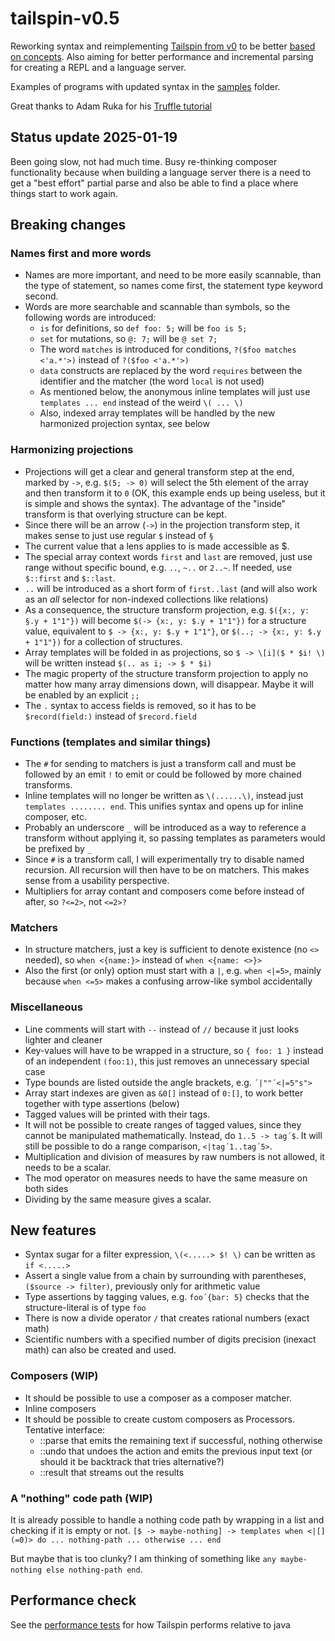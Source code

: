 # tailspin-v0.5
Reworking syntax and reimplementing [Tailspin from v0](https://github.com/tobega/tailspin-v0/tree/master) to be better [based on concepts](CONCEPTS.md).
Also aiming for better performance and incremental parsing for creating a REPL and a language server.

Examples of programs with updated syntax in the [samples](samples) folder.

Great thanks to Adam Ruka for his [Truffle tutorial](https://www.endoflineblog.com/graal-truffle-tutorial-part-0-what-is-truffle)

## Status update 2025-01-19
Been going slow, not had much time. Busy re-thinking composer functionality because when building a language server
there is a need to get a "best effort" partial parse and also be able to find a place where things start to work again.

## Breaking changes
### Names first and more words
- Names are more important, and need to be more easily scannable, than the type of statement, so names come first, the statement type keyword second.
- Words are more searchable and scannable than symbols, so the following words are introduced:
  - `is` for definitions, so `def foo: 5;` will be `foo is 5;`
  - `set` for mutations, so `@: 7;` will be `@ set 7;`
  - The word `matches` is introduced for conditions, `?($foo matches <'a.*'>)` instead of `?($foo <'a.*'>)`
  - `data` constructs are replaced by the word `requires` between the identifier and the matcher (the word `local` is not used)
  - As mentioned below, the anonymous inline templates will just use `templates ... end` instead of the weird `\( ... \)`
  - Also, indexed array templates will be handled by the new harmonized projection syntax, see below

### Harmonizing projections
- Projections will get a clear and general transform step at the end, marked by `->`, e.g. `$(5; -> 0)` will select the 5th element of the array and then transform it to `0` (OK, this example ends up being useless, but it is simple and shows the syntax). The advantage of the "inside" transform is that overlying structure can be kept.
- Since there will be an arrow (`->`) in the projection transform step, it makes sense to just use regular `$` instead of `§`
- The current value that a lens applies to is made accessible as $.
- The special array context words `first` and `last` are removed, just use range without specific bound, e.g. `..`, `~..` or `2..~`. If needed, use `$::first` and `$::last`.
- `..` will be introduced as a short form of `first..last` (and will also work as an *all* selector for non-indexed collections like relations)
- As a consequence, the structure transform projection, e.g. `$({x:, y: §.y + 1"1"})` will become `$(-> {x:, y: $.y + 1"1"})` for a structure value, equivalent to `$ -> {x:, y: $.y + 1"1"}`, or `$(..; -> {x:, y: $.y + 1"1"})` for a collection of structures.
- Array templates will be folded in as projections, so `$ -> \[i]($ * $i! \)` will be written instead `$(.. as i; -> $ * $i)`
- The magic property of the structure transform projection to apply no matter how many array dimensions down, will disappear. Maybe it will be enabled by an explicit `;;`
- The `.` syntax to access fields is removed, so it has to be `$record(field:)` instead of `$record.field`

### Functions (templates and similar things)
- The `#` for sending to matchers is just a transform call and must be followed by an emit `!` to emit or could be followed by more chained transforms.
- Inline templates will no longer be written as `\(......\)`, instead just `templates ........ end`. This unifies syntax and opens up for inline composer, etc.
- Probably an underscore `_` will be introduced as a way to reference a transform without applying it, so passing templates as parameters would be prefixed by `_`
- Since `#` is a transform call, I will experimentally try to disable named recursion. All recursion will then have to be on matchers. This makes sense from a usability perspective.
- Multipliers for array contant and composers come before instead of after, so `?<=2>`, not `<=2>?`

### Matchers
- In structure matchers, just a key is sufficient to denote existence (no `<>` needed), so `when <{name:}>` instead of `when <{name: <>}>`
- Also the first (or only) option must start with a `|`, e.g. `when <|=5>`, mainly because `when <=5>` makes a confusing arrow-like symbol accidentally

### Miscellaneous
- Line comments will start with `--` instead of `//` because it just looks lighter and cleaner
- Key-values will have to be wrapped in a structure, so `{ foo: 1 }` instead of an independent `(foo:1)`, this just removes an unnecessary special case
- Type bounds are listed outside the angle brackets, e.g. `´|""´<|=5"s">`
- Array start indexes are given as `&0[]` instead of `0:[]`, to work better together with type assertions (below)
- Tagged values will be printed with their tags.
- It will not be possible to create ranges of tagged values, since they cannot be manipulated mathematically. Instead, do `1..5 -> tag´$`. It will still be possible to do a range comparison, `<|tag´1..tag´5>`.
- Multiplication and division of measures by raw numbers is not allowed, it needs to be a scalar.
- The mod operator on measures needs to have the same measure on both sides
- Dividing by the same measure gives a scalar.

## New features
- Syntax sugar for a filter expression, `\(<.....> $! \)` can be written as `if <.....>`
- Assert a single value from a chain by surrounding with parentheses, `($source -> filter)`, previously only for arithmetic value
- Type assertions by tagging values, e.g. `foo´{bar: 5}` checks that the structure-literal is of type `foo`
- There is now a divide operator `/` that creates rational numbers (exact math)
- Scientific numbers with a specified number of digits precision (inexact math) can also be created and used.

### Composers (WIP)
- It should be possible to use a composer as a composer matcher.
- Inline composers
- It should be possible to create custom composers as Processors. Tentative interface:
   - ::parse that emits the remaining text if successful, nothing otherwise
   - ::undo that undoes the action and emits the previous input text (or should it be backtrack that tries alternative?)
   - ::result that streams out the results

### A "nothing" code path (WIP)
It is already possible to handle a nothing code path by wrapping in a list and checking if it is empty or not.
`[$ -> maybe-nothing] -> templates when <|[](=0)> do ... nothing-path ... otherwise ... end`

But maybe that is too clunky?
I am thinking of something like `any maybe-nothing else nothing-path end`.

## Performance check
See the [performance tests](src/jmh/README.md) for how Tailspin performs relative to java

